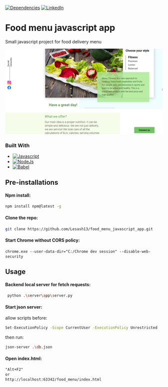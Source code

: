 [![Dependencies][dependency-shield]][dependency-url]
[![LinkedIn][linkedin-shield]][linkedin-url]

# Food menu javascript app

Small javascript project for food delivery menu

![food.png](food.png)

### Built With

* [![Javascript][Javascript.io]][Javascript-url]
* [![NodeJs][NodeJs.io]][NodeJs-url]
* [![Babel][Babel.io]][Babel-url]


## Pre-installations

#### Npm install:

  ```sh
  npm install npm@latest -g
  ```

#### Clone the repo:

```sh
git clone https://github.com/Lesash13/food_menu_javascript_app.git
```

#### Start Chrome without CORS policy:
```
chrome.exe --user-data-dir="C:/Chrome dev session" --disable-web-security
```

## Usage

#### Backend local server for fetch requests:
```sh
 python .\server\app\server.py
```

#### Start json server:
allow scripts before:
```sh
Set-ExecutionPolicy -Scope CurrentUser -ExecutionPolicy Unrestricted
```
then run:
```sh
json-server .\db.json 
``````

#### Open index.html:
```
"Alt+F2"
or 
http://localhost:63342/food_menu/index.html
```

<!-- MARKDOWN LINKS & IMAGES -->

[dependency-shield]: https://img.shields.io/badge/Dependency_Graph-darkgreen?style=for-the-badge

[dependency-url]: https://github.com/Lesash13/food_menu_javascript_app/network/dependencies

[linkedin-shield]: https://img.shields.io/badge/-LinkedIn-black.svg?style=for-the-badge&logo=linkedin&colorB=darkblue

[linkedin-url]: https://www.linkedin.com/in/victoriya-mitrofanova-96839278/

[Javascript.io]: https://img.shields.io/badge/-JavaScript-lightyellow?style=for-the-badge&logo=javascript

[Javascript-url]: https://www.javascript.com/

[NodeJs.io]: https://img.shields.io/badge/-Node.js-green?style=for-the-badge&logo=Node.js

[NodeJs-url]: https://nodejs.org/en/

[Babel.io]: https://img.shields.io/badge/-Babel-lightgrey?style=for-the-badge&logo=babel

[Babel-url]:https://babeljs.io/
